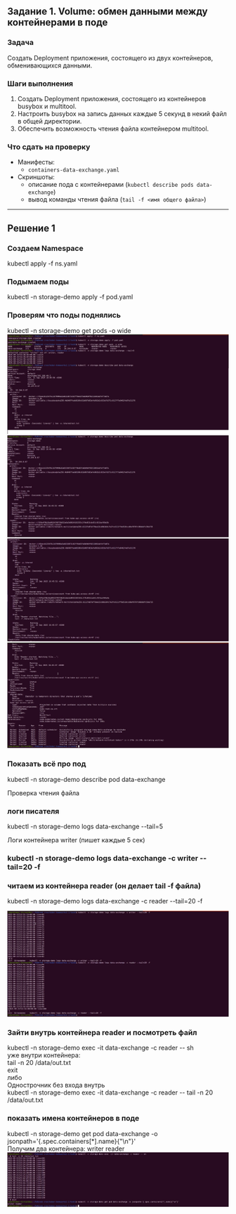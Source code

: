 
## Задание 1. Volume: обмен данными между контейнерами в поде
### Задача

Создать Deployment приложения, состоящего из двух контейнеров, обменивающихся данными.

### Шаги выполнения
1. Создать Deployment приложения, состоящего из контейнеров busybox и multitool.
2. Настроить busybox на запись данных каждые 5 секунд в некий файл в общей директории.
3. Обеспечить возможность чтения файла контейнером multitool.


### Что сдать на проверку
- Манифесты:
  - `containers-data-exchange.yaml`
- Скриншоты:
  - описание пода с контейнерами (`kubectl describe pods data-exchange`)
  - вывод команды чтения файла (`tail -f <имя общего файла>`)

------
## Решение 1 

### Создаем Namespace
kubectl apply -f ns.yaml


### Подымаем поды
kubectl -n storage-demo apply -f pod.yaml


### Проверям что поды поднялись
kubectl -n storage-demo get pods -o wide
![рисунок 1](https://github.com/ysatii/kuber-homeworks2.1/blob/main/img/img_1.jpg)
![рисунок 2](https://github.com/ysatii/kuber-homeworks2.1/blob/main/img/img_2.jpg)
![рисунок 3](https://github.com/ysatii/kuber-homeworks2.1/blob/main/img/img_3.jpg)
![рисунок 4](https://github.com/ysatii/kuber-homeworks2.1/blob/main/img/img_4.jpg)


 

### Показать всё про под
kubectl -n storage-demo describe pod data-exchange


Проверка чтения файла
### логи писателя
kubectl -n storage-demo logs data-exchange --tail=5


Логи контейнера writer (пишет каждые 5 сек)
### kubectl -n storage-demo logs data-exchange -c writer --tail=20 -f

### читаем из контейнера reader (он делает tail -f файла)
kubectl -n storage-demo logs data-exchange -c reader --tail=20 -f

![рисунок 5](https://github.com/ysatii/kuber-homeworks2.1/blob/main/img/img_5.jpg)

### Зайти внутрь контейнера reader и посмотреть файл
kubectl -n storage-demo exec -it data-exchange -c reader -- sh  
уже внутри контейнера:  
tail -n 20 /data/out.txt  
exit  
либо   
Однострочник без входа внутрь  
kubectl -n storage-demo exec -it data-exchange -c reader -- tail -n 20 /data/out.txt  

### показать имена контейнеров в поде  
kubectl -n storage-demo get pod data-exchange -o jsonpath='{.spec.containers[*].name}{"\n"}'  
Получим два контейнера: writer reader  
![рисунок 6](https://github.com/ysatii/kuber-homeworks2.1/blob/main/img/img_6.jpg)  
